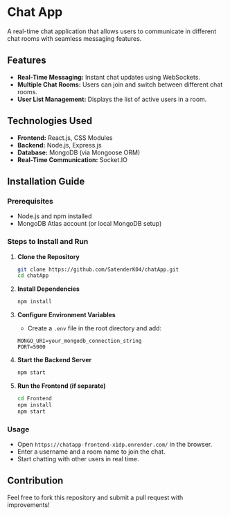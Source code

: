 # Chat App

A real-time chat application that allows users to communicate in different chat rooms with seamless messaging features.

## Features
- **Real-Time Messaging:** Instant chat updates using WebSockets.
- **Multiple Chat Rooms:** Users can join and switch between different chat rooms.
- **User List Management:** Displays the list of active users in a room.

## Technologies Used
- **Frontend:** React.js, CSS Modules
- **Backend:** Node.js, Express.js
- **Database:** MongoDB (via Mongoose ORM)
- **Real-Time Communication:** Socket.IO

## Installation Guide

### Prerequisites
- Node.js and npm installed
- MongoDB Atlas account (or local MongoDB setup)

### Steps to Install and Run
1. **Clone the Repository**
   ```sh
   git clone https://github.com/SatenderK04/chatApp.git
   cd chatApp
   ```

2. **Install Dependencies**
   ```sh
   npm install
   ```

3. **Configure Environment Variables**
   - Create a `.env` file in the root directory and add:
   ```env
   MONGO_URI=your_mongodb_connection_string
   PORT=5000
   ```

4. **Start the Backend Server**
   ```sh
   npm start
   ```

5. **Run the Frontend (if separate)**
   ```sh
   cd Frontend
   npm install
   npm start
   ```

### Usage
- Open `https://chatapp-frontend-x1dp.onrender.com/` in the browser.
- Enter a username and a room name to join the chat.
- Start chatting with other users in real time.

## Contribution
Feel free to fork this repository and submit a pull request with improvements!

